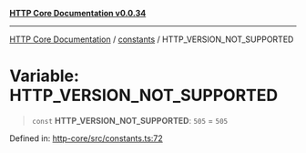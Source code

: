 [**HTTP Core Documentation v0.0.34**](../../README.md)

***

[HTTP Core Documentation](../../modules.md) / [constants](../README.md) / HTTP\_VERSION\_NOT\_SUPPORTED

# Variable: HTTP\_VERSION\_NOT\_SUPPORTED

> `const` **HTTP\_VERSION\_NOT\_SUPPORTED**: `505` = `505`

Defined in: [http-core/src/constants.ts:72](https://github.com/stonemjs/http-core/blob/31e23030575a56f9e3df3cf0d1fec6cbcbb56275/src/constants.ts#L72)
